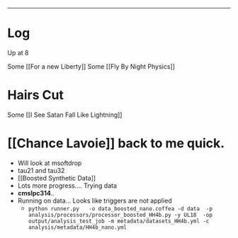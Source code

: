 

---

# Log

Up at 8 

Some [[For a new Liberty]]
Some [[Fly By Night Physics]]

# Hairs Cut

Some [[I See Satan Fall Like Lightning]]

# [[Chance Lavoie]] back to me quick. 
- Will look at msoftdrop 
- tau21 and tau32
- [[Boosted Synthetic Data]]
- Lots more progress.... Trying data
- **cmslpc314**.. 
- Running on data... Looks like triggers are not applied
	- `python runner.py   -o data_boosted_nano.coffea -d data  -p analysis/processors/processor_boosted_HH4b.py -y UL18  -op output/analysis_test_job -m metadata/datasets_HH4b.yml -c analysis/metadata/HH4b_nano.yml `